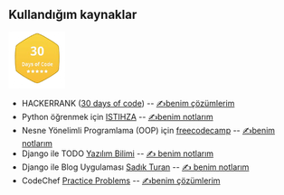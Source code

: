 ## Kullandığım kaynaklar 

[<img src="https://github.com/gokhangokcen1/python-ogreniyorum/blob/main/exercises/hackerrank/30-days-of-code/30daysofcodeimg.png" alt="30daysofcode badget" width="100" height="100">](https://www.hackerrank.com/profile/gokhangokcenn)

* HACKERRANK ([30 days of code](https://www.hackerrank.com/domains/tutorials/30-days-of-code)) -- [✍️benim çözümlerim](https://github.com/gokhangokcen1/python-ogreniyorum/tree/main/exercises/hackerrank/30-days-of-code)
* Python öğrenmek için [ISTIHZA](https://python-istihza.yazbel.com/index.html) -- [✍️benim notlarım](https://github.com/gokhangokcen1/python-ogreniyorum/tree/main/istihza)
* Nesne Yönelimli Programlama (OOP) için [freecodecamp](https://www.youtube.com/watch?v=Ej_02ICOIgs) -- [✍️benim notlarım](https://github.com/gokhangokcen1/python-ogreniyorum/tree/main/freecodecmap-oop)
* Django ile TODO [Yazılım Bilimi](https://youtu.be/QAVoXJtQ9QM?si=9iRix2XhRc3RFyGo) -- [✍️ benim notlarım](https://github.com/gokhangokcen1/python-ogreniyorum/tree/main/djangotodoapp)
* Django ile Blog Uygulaması [Sadık Turan](https://www.youtube.com/playlist?list=PLXuv2PShkuHzrqh-_ZYuDcHZcoZfeAnad) -- [✍️ benim notlarım](https://github.com/gokhangokcen1/python-ogreniyorum/tree/main/MY-SITE)
* CodeChef [Practice Problems](https://www.codechef.com/practice-old) -- [✍️benim çözümlerim](https://github.com/gokhangokcen1/python-ogreniyorum/tree/main/exercises/codechef)
